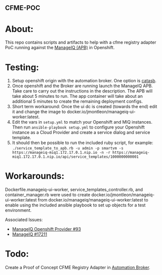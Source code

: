 CFME-POC
--------

About:
======
This repo contains scripts and artifacts to help with a cfme registry adapter PoC running against the [ManageIQ (APB)](https://github.com/ansibleplaybookbundle/manageiq-apb) in Openshift.

Testing:
========
1. Setup openshift origin with the automation broker. One option is [catasb](https://github.com/fusor/catasb).
1. Once openshift and the Broker are running launch the ManageIQ APB. Take care to carry out the instructions in the description. The APB will take about 5 minutes to run. The app container will take about an additional 5 minutes to create the remaining deployment configs.
1. Short term workaround: Once the ui dc is created (towards the end) edit it and change the image to docker.io/jmontleon/manageiq-ui-worker:latest. 
1. Edit the vars in `setup.yml` to match your Openshift and MIQ instances. Then run `ansible-playbook setup.yml` to configure your Openshift instance as a Cloud Provider and create a service dialog and service template.
1. It should then be possible to run the included ruby script, for example: `./service_template_to_apb.rb -u admin -p smartvm -s https://manageiq-miq1.172.17.0.1.nip.io -n -r https://manageiq-miq1.172.17.0.1.nip.io/api/service_templates/1000000000001`

Workarounds:
============
Dockerfile.manageiq-ui-worker, service_templates_controller.rb, and container_manager.rb were used to create docker.io/jmontleon/manageiq-ui-worker:latest from docker.io/manageiq/manageiq-ui-worker:latest to enable using the included ansible playbook to set up objects for a test environment.

Associated Issues:
* [ManageIQ Openshift Provider #93](https://github.com/ManageIQ/manageiq-providers-openshift/issues/93)
* [ManageIQ #17211](https://github.com/ManageIQ/manageiq/issues/17211)

Todo:
=====
Create a Proof of Concept CFME Registry Adapter in [Automation Broker](https://github.com/openshift/ansible-service-broker). 
